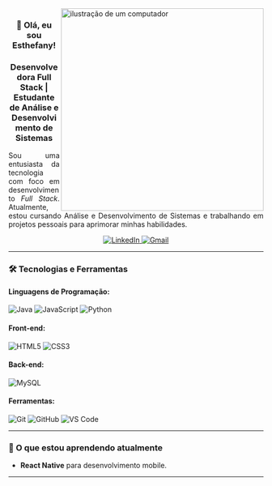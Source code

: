 <img src="https://raw.githubusercontent.com/MicaelliMedeiros/micaellimedeiros/master/image/computer-illustration.png" alt="ilustração de um computador" width="400px" align="right">
<h3 align="center">👋 Olá, eu sou Esthefany!</h3>
<h3 align="center">Desenvolvedora Full Stack | Estudante de Análise e Desenvolvimento de Sistemas</h3>

<p align="justify">Sou uma entusiasta da tecnologia com foco em desenvolvimento <em>Full Stack</em>. Atualmente, estou cursando Análise e Desenvolvimento de Sistemas e trabalhando em projetos pessoais para aprimorar minhas habilidades.</p>
<p align="center">
 <a href="https://www.linkedin.com/in/esthefany-lorrany-xavier-73a37329b/">
    <img src="https://img.shields.io/badge/-LinkedIn-0e76a8?style=for-the-badge&logo=Linkedin&logoColor=white" alt="LinkedIn"/>
  </a>
 <a href="mailto:esthefany.dev23@gmail.com">
    <img src="https://img.shields.io/badge/-Gmail-FF0000?style=for-the-badge&labelColor=FF0000&logo=gmail&logoColor=white" alt="Gmail"/>
 </a>
</p>

---
### 🛠️ Tecnologias e Ferramentas

#### Linguagens de Programação:
![Java](https://img.shields.io/badge/-Java-007396?style=for-the-badge&logo=java&logoColor=white)
![JavaScript](https://img.shields.io/badge/-JavaScript-F7DF1E?style=for-the-badge&logo=javascript&logoColor=black)
![Python](https://img.shields.io/badge/-Python-3776AB?style=for-the-badge&logo=python&logoColor=white)


#### Front-end:
![HTML5](https://img.shields.io/badge/-HTML5-E34F26?style=for-the-badge&logo=html5&logoColor=white)
![CSS3](https://img.shields.io/badge/-CSS3-1572B6?style=for-the-badge&logo=css3&logoColor=white)


#### Back-end:
![MySQL](https://img.shields.io/badge/-MySQL-4479A1?style=for-the-badge&logo=mysql&logoColor=white)


#### Ferramentas:
![Git](https://img.shields.io/badge/-Git-F05032?style=for-the-badge&logo=git&logoColor=white)
![GitHub](https://img.shields.io/badge/-GitHub-181717?style=for-the-badge&logo=github&logoColor=white)
![VS Code](https://img.shields.io/badge/-VSCode-007ACC?style=for-the-badge&logo=visual-studio-code&logoColor=white)

---

### 🌱 O que estou aprendendo atualmente
- **React Native** para desenvolvimento mobile.


---
<!--
### 💡 Projetos Destacados

#### 1. **Site de Delivery**
- **Descrição**: Um sistema de delivery completo com catálogo de produtos, carrinho de compras e integração com APIs de pagamento.
- **Tecnologias**: React, Node.js, MySQL.
- **Link**: [Repositório no GitHub](#)

#### 2. **App de Mercado Delivery**
- **Descrição**: Aplicativo Java para pedidos de mercado com cadastro de usuários e sistema de pedidos.
- **Tecnologias**: Java, Swing, MySQL.
- **Link**: [Repositório no GitHub](#)

---

### 📊 Estatísticas do GitHub

<p align="center">
  <img height="180em" src="https://github-readme-stats.vercel.app/api?username=EsthefanyDev&show_icons=true&theme=radical&hide_border=true" alt="Estatísticas do GitHub"/>
  <img height="180em" src="https://github-readme-stats.vercel.app/api/top-langs/?username=EsthefanyDev&layout=compact&theme=radical&hide_border=true" alt="Linguagens mais usadas"/>
</p>

---

### ⭐ Curiosidades sobre mim
- Amo café ☕ e jogar xadrez ♟️ nas horas vagas.
- Sou apaixonada por aprender novas tecnologias e compartilhar conhecimento.

---

### 📫 Como me encontrar
Você pode entrar em contato comigo através do [LinkedIn](LINK-DO-SEU-LINKEDIN) ou enviar um e-mail para [esthefany.dev23@gmail.com](mailto:seuemail@gmail.com).

---

<p align="center">
  <img src="https://komarev.com/ghpvc/?username=EsthefanyDev&color=blue&style=flat-square" alt="Visualizações do perfil"/>
</p>
